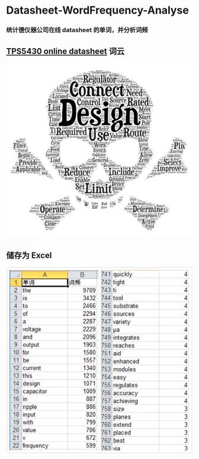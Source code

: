 # Datasheet-WordFrequency-Analyse
### 统计德仪器公司在线 datasheet 的单词，并分析词频
## [TPS5430 online datasheet](http://www.ti.com/product/TPS5430/datasheet) 词云
![](https://github.com/Oslomayor/Markdown-Imglib/blob/master/Imgs/%E8%AF%8D%E4%BA%91.PNG?raw=true)  
## 储存为 Excel 
![](https://github.com/Oslomayor/Markdown-Imglib/blob/master/Imgs/Datasheet-WordFrequency-Analyse.jpg?raw=true)  
